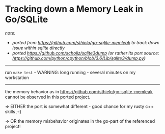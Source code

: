 # Tracking down a Memory Leak in Go/SQLite

_note:_ 
* _ported from https://github.com/sthielo/go-sqlite-memleak
to track down issue within sqlite directly_  
* _ported https://github.com/schollz/sqlite3dump 
  (or rather its port source: https://github.com/python/cpython/blob/3.6/Lib/sqlite3/dump.py)_

---

run `make test` - WARNING: long running - several minutes on my workstation

---

the memory behavior as in https://github.com/sthielo/go-sqlite-memleak cannot be observed in this ported project.

  => EITHER the port is somewhat different - good chance for my rusty c++ skills ;-)

  => OR the memory misbehavior originates in the go-part of the referenced project! 